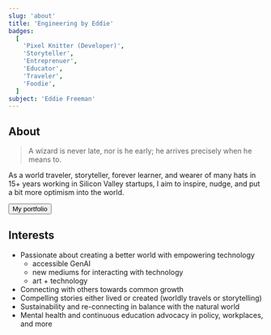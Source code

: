 ```yaml
---
slug: 'about'
title: 'Engineering by Eddie'
badges:
  [
    'Pixel Knitter (Developer)',
    'Storyteller',
    'Entreprenuer',
    'Educator',
    'Traveler',
    'Foodie',
  ]
subject: 'Eddie Freeman'
---
```


## About

> A wizard is never late, nor is he early; he arrives precisely when he means to.

As a world traveler, storyteller, forever learner, and wearer of many hats in 15+ years working in Silicon Valley startups, I aim to inspire, nudge, and put a bit more optimism into the world.

<div class="text-center space-y-2">
  <a href="/works/">
    <button class="btn">My portfolio</button>
  </a>
</div>

## Interests

- Passionate about creating a better world with empowering technology
  - accessible GenAI
  - new mediums for interacting with technology
  - art + technology
- Connecting with others towards common growth
- Compelling stories either lived or created (worldly travels or storytelling)
- Sustainability and re-connecting in balance with the natural world
- Mental health and continuous education advocacy in policy, workplaces, and more
